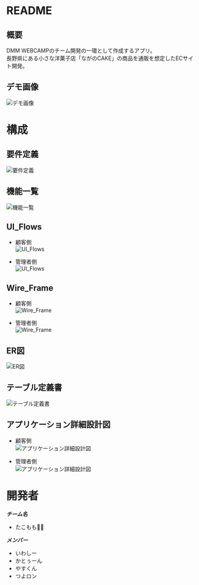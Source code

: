 # README
## 概要
DMM WEBCAMPのチーム開発の一環として作成するアプリ。 <br>
長野県にある小さな洋菓子店「ながのCAKE」の商品を通販を想定したECサイト開発。

## デモ画像
![デモ画像]("https://drive.google.com/drive/u/0/folders/1kM3yeiLU1eoX3oozT9Ce8hN05rzZGyHT")

# 構成
## 要件定義
![要件定義]("https://drive.google.com/drive/u/0/folders/1kM3yeiLU1eoX3oozT9Ce8hN05rzZGyHT")

## 機能一覧
![機能一覧]("")

## UI_Flows
* 顧客側 <br>
![UI_Flows]("")

* 管理者側 <br>
![UI_Flows]("")

## Wire_Frame
* 顧客側 <br>
![Wire_Frame]("")

* 管理者側 <br>
![Wire_Frame]("")

## ER図
![ER図](https://github.com/takomomo202208/git-testVer1.0/blob/main/ER%E5%9B%B3_%E3%83%81%E3%83%BC%E3%83%A0%E3%81%9F%E3%81%93%E3%82%82%E3%82%82Ver2.1.drawio.png
 "ER図")

## テーブル定義書
![テーブル定義書]("完成品を入れる")

## アプリケーション詳細設計図
* 顧客側 <br>
![アプリケーション詳細設計図]("完成品を入れる")

* 管理者側 <br>
![アプリケーション詳細設計図]("完成品を入れる")

# 開発者
___チーム名___
* たこもも🐙🍑

___メンバー___
* いわしー
* かとぅーん
* やすくん
* つよロン
